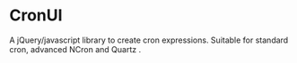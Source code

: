 # CronUI
A jQuery/javascript library to create cron expressions. Suitable for standard cron, advanced NCron and Quartz .
